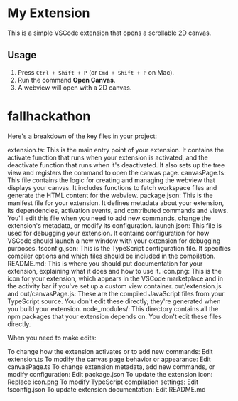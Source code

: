 # My Extension

This is a simple VSCode extension that opens a scrollable 2D canvas.

## Usage

1. Press `Ctrl + Shift + P` (or `Cmd + Shift + P` on Mac).
2. Run the command **Open Canvas**.
3. A webview will open with a 2D canvas.
# fallhackathon


Here's a breakdown of the key files in your project:

extension.ts: This is the main entry point of your extension. It contains the activate function that runs when your extension is activated, and the deactivate function that runs when it's deactivated. It also sets up the tree view and registers the command to open the canvas page.
canvasPage.ts: This file contains the logic for creating and managing the webview that displays your canvas. It includes functions to fetch workspace files and generate the HTML content for the webview.
package.json: This is the manifest file for your extension. It defines metadata about your extension, its dependencies, activation events, and contributed commands and views. You'll edit this file when you need to add new commands, change the extension's metadata, or modify its configuration.
launch.json: This file is used for debugging your extension. It contains configuration for how VSCode should launch a new window with your extension for debugging purposes.
tsconfig.json: This is the TypeScript configuration file. It specifies compiler options and which files should be included in the compilation.
README.md: This is where you should put documentation for your extension, explaining what it does and how to use it.
icon.png: This is the icon for your extension, which appears in the VSCode marketplace and in the activity bar if you've set up a custom view container.
out/extension.js and out/canvasPage.js: These are the compiled JavaScript files from your TypeScript source. You don't edit these directly; they're generated when you build your extension.
node_modules/: This directory contains all the npm packages that your extension depends on. You don't edit these files directly.

When you need to make edits:

To change how the extension activates or to add new commands: Edit extension.ts
To modify the canvas page behavior or appearance: Edit canvasPage.ts
To change extension metadata, add new commands, or modify configuration: Edit package.json
To update the extension icon: Replace icon.png
To modify TypeScript compilation settings: Edit tsconfig.json
To update extension documentation: Edit README.md